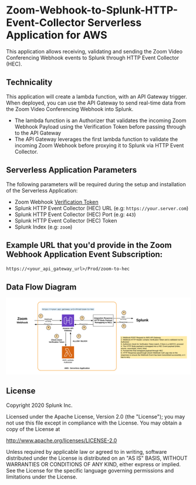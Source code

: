 # Zoom-Webhook-to-Splunk-HTTP-Event-Collector Serverless Application for AWS

This application allows receiving, validating and sending the Zoom Video Conferencing Webhook events to Splunk through HTTP Event Collector (HEC).

## Technicality

This application will create a lambda function, with an API Gateway trigger. When deployed, you can use the API Gateway to send real-time data from the Zoom Video Conferencing Webhook into Splunk. 
- The lambda function is an Authorizer that validates the incoming Zoom Webhook Payload using the Verification Token before passing through to the API Gateway
- The API Gateway leverages the first lambda function to validate the incoming Zoom Webhook before proxying it to Splunk via HTTP Event Collector.

## Serverless Application Parameters

The following parameters will be required during the setup and installation of the Serverless Application:

- Zoom Webhook [Verification Token](https://marketplace.zoom.us/docs/guides/build/webhook-only-app#features-2)
- Splunk HTTP Event Collector (HEC) URL (e.g: `https://your.server.com`)
- Splunk HTTP Event Collector (HEC) Port (e.g: `443`)
- Splunk HTTP Event Collector (HEC) Token
- Splunk Index (e.g: `zoom`)

## Example URL that you'd provide in the Zoom Webhook Application Event Subscription:

`https://<your_api_gateway_url>/Prod/zoom-to-hec`

## Data Flow Diagram

![Zoom Webhook to Splunk HEC Data Flow Diagram](./media/zoom-webhook-to-hec-dfd.png)

## License

Copyright 2020 Splunk Inc.

Licensed under the Apache License, Version 2.0 (the "License");
you may not use this file except in compliance with the License.
You may obtain a copy of the License at

http://www.apache.org/licenses/LICENSE-2.0

Unless required by applicable law or agreed to in writing, software
distributed under the License is distributed on an "AS IS" BASIS,
WITHOUT WARRANTIES OR CONDITIONS OF ANY KIND, either express or implied.
See the License for the specific language governing permissions and
limitations under the License.